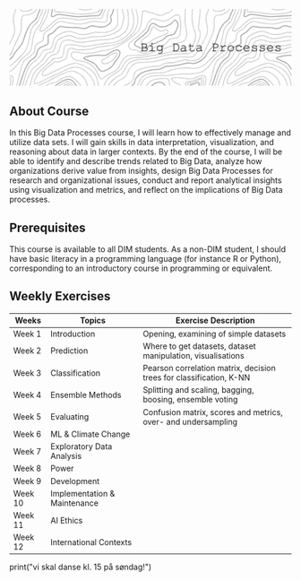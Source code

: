 ![Header](./header.png)

## About Course

In this Big Data Processes course, I will learn how to effectively manage and utilize data sets. I will gain skills in data interpretation, visualization, and reasoning about data in larger contexts. By the end of the course, I will be able to identify and describe trends related to Big Data, analyze how organizations derive value from insights, design Big Data Processes for research and organizational issues, conduct and report analytical insights using visualization and metrics, and reflect on the implications of Big Data processes.

## Prerequisites

This course is available to all DIM students. As a non-DIM student, I should have basic literacy in a programming language (for instance R or Python), corresponding to an introductory course in programming or equivalent.

## Weekly Exercises

| Weeks  | Topics                                  | Exercise Description                  |
|--------|-----------------------------------------|---------------------------------------|
| Week 1 | Introduction                            | Opening, examining of simple datasets |
| Week 2 | Prediction                              | Where to get datasets, dataset manipulation, visualisations |
| Week 3 | Classification                          | Pearson correlation matrix, decision trees for classification, K-NN |
| Week 4 | Ensemble Methods                        | Splitting and scaling, bagging, boosing, ensemble voting|
| Week 5 | Evaluating                              | Confusion matrix, scores and metrics, over- and undersampling |
| Week 6 | ML & Climate Change                     | |
| Week 7 | Exploratory Data Analysis               | |
| Week 8 | Power                                   | |
| Week 9 | Development                             | |
| Week 10 | Implementation & Maintenance           | |
| Week 11 | AI Ethics                              | |
| Week 12 | International Contexts                 | |
print("vi skal danse kl. 15 på søndag!")
